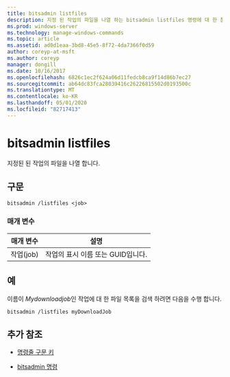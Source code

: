 ```yaml
---
title: bitsadmin listfiles
description: 지정 된 작업의 파일을 나열 하는 bitsadmin listfiles 명령에 대 한 참조 항목입니다.
ms.prod: windows-server
ms.technology: manage-windows-commands
ms.topic: article
ms.assetid: ad0d1eaa-3bd8-45e5-8f72-4da7366f0d59
author: coreyp-at-msft
ms.author: coreyp
manager: dongill
ms.date: 10/16/2017
ms.openlocfilehash: 6826c1ec2f624a06d11fedcb8ca9f14d86b7ec27
ms.sourcegitcommit: ab64dc83fca28039416c26226815502d0193500c
ms.translationtype: MT
ms.contentlocale: ko-KR
ms.lasthandoff: 05/01/2020
ms.locfileid: "82717413"
---
```

# <a name="bitsadmin-listfiles"></a>bitsadmin listfiles

지정된 된 작업의 파일을 나열 합니다.

## <a name="syntax"></a>구문

```
bitsadmin /listfiles <job>
```

### <a name="parameters"></a>매개 변수

| 매개 변수 | 설명 |
| -------------- | -------------- |
| 작업(job) | 작업의 표시 이름 또는 GUID입니다. |

## <a name="examples"></a>예

이름이 *Mydownloadjob*인 작업에 대 한 파일 목록을 검색 하려면 다음을 수행 합니다.

```
bitsadmin /listfiles myDownloadJob
```

## <a name="additional-references"></a>추가 참조

- [명령줄 구문 키](command-line-syntax-key.md)

- [bitsadmin 명령](bitsadmin.md)
